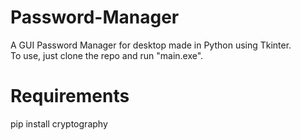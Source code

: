 # Password-Manager
A GUI Password Manager for desktop made in Python using Tkinter. <br>
To use, just clone the repo and run "main.exe". </br>
# Requirements 
pip install cryptography

